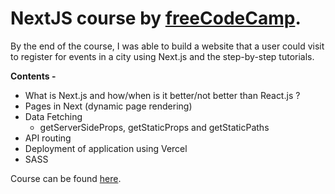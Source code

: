 # NextJS course by [freeCodeCamp](https://www.youtube.com/@freecodecamp).

By the end of the course, I was able to build a website that a user could
visit to register for events in a city using Next.js and the step-by-step
tutorials.

**Contents -**

- What is Next.js and how/when is it better/not better than React.js ?
- Pages in Next (dynamic page rendering)
- Data Fetching
  - getServerSideProps, getStaticProps and getStaticPaths
- API routing
- Deployment of application using Vercel
- SASS

Course can be found [here](https://www.youtube.com/watch?v=KjY94sAKLlw).
